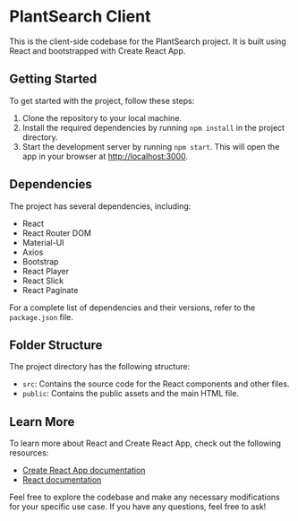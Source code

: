 # PlantSearch Client  
  
This is the client-side codebase for the PlantSearch project. It is built using React and bootstrapped with Create React App.  
  
## Getting Started  
  
To get started with the project, follow these steps:  
  
1. Clone the repository to your local machine.  
2. Install the required dependencies by running `npm install` in the project directory.  
3. Start the development server by running `npm start`. This will open the app in your browser at [http://localhost:3000](http://localhost:3000).  

  
## Dependencies  
  
The project has several dependencies, including:  
  
- React  
- React Router DOM  
- Material-UI  
- Axios  
- Bootstrap  
- React Player  
- React Slick  
- React Paginate  
  
For a complete list of dependencies and their versions, refer to the `package.json` file.  
  
## Folder Structure  
  
The project directory has the following structure:  
  
- `src`: Contains the source code for the React components and other files.  
- `public`: Contains the public assets and the main HTML file.
  
## Learn More  
  
To learn more about React and Create React App, check out the following resources:  
  
- [Create React App documentation](https://facebook.github.io/create-react-app/docs/getting-started)  
- [React documentation](https://reactjs.org/)  
  
Feel free to explore the codebase and make any necessary modifications for your specific use case. If you have any questions, feel free to ask!
